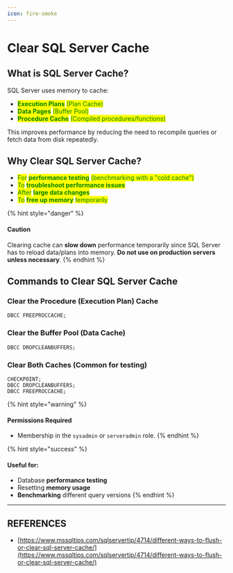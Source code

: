 ```yaml
---
icon: fire-smoke
---
```


# Clear SQL Server Cache

## What is SQL Server Cache?

SQL Server uses memory to cache:

* <mark style="color:green;">**Execution Plans**</mark> <mark style="color:green;"></mark><mark style="color:green;">(Plan Cache)</mark>
* <mark style="color:green;">**Data Pages**</mark> <mark style="color:green;"></mark><mark style="color:green;">(Buffer Pool)</mark>
* <mark style="color:green;">**Procedure Cache**</mark> <mark style="color:green;"></mark><mark style="color:green;">(Compiled procedures/functions)</mark>

This improves performance by reducing the need to recompile queries or fetch data from disk repeatedly.

## Why Clear SQL Server Cache?

* <mark style="color:green;">For</mark> <mark style="color:green;"></mark><mark style="color:green;">**performance testing**</mark> <mark style="color:green;"></mark><mark style="color:green;">(benchmarking with a "cold cache")</mark>
* <mark style="color:green;">To</mark> <mark style="color:green;"></mark><mark style="color:green;">**troubleshoot performance issues**</mark>
* <mark style="color:green;">After</mark> <mark style="color:green;"></mark><mark style="color:green;">**large data changes**</mark>
* <mark style="color:green;">To</mark> <mark style="color:green;"></mark><mark style="color:green;">**free up memory**</mark> <mark style="color:green;"></mark><mark style="color:green;">temporarily</mark>

{% hint style="danger" %}
#### **Caution**

Clearing cache can **slow down** performance temporarily since SQL Server has to reload data/plans into memory. **Do not use on production servers unless necessary**.
{% endhint %}

## Commands to Clear SQL Server Cache

### **Clear the Procedure (Execution Plan) Cache**

```
DBCC FREEPROCCACHE;
```

### Clear the Buffer Pool (Data Cache)

```
DBCC DROPCLEANBUFFERS;
```

### Clear Both Caches (Common for testing)

```
CHECKPOINT;
DBCC DROPCLEANBUFFERS;
DBCC FREEPROCCACHE;
```

{% hint style="warning" %}
#### Permissions Required

* Membership in the `sysadmin` or `serveradmin` role.
{% endhint %}

{% hint style="success" %}
#### Useful for:

* Database **performance testing**
* Resetting **memory usage**
* **Benchmarking** different query versions
{% endhint %}



***

## REFERENCES

* [https://www.mssqltips.com/sqlservertip/4714/different-ways-to-flush-or-clear-sql-server-cache/](https://www.mssqltips.com/sqlservertip/4714/different-ways-to-flush-or-clear-sql-server-cache/)
